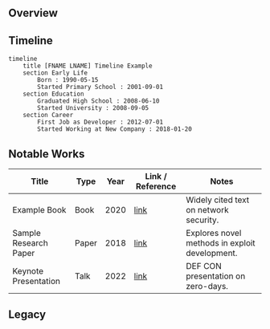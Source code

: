 ## Overview

## Timeline

```mermaid
timeline
    title [FNAME LNAME] Timeline Example
    section Early Life
        Born : 1990-05-15
        Started Primary School : 2001-09-01
    section Education
        Graduated High School : 2008-06-10
        Started University : 2008-09-05
    section Career
        First Job as Developer : 2012-07-01
        Started Working at New Company : 2018-01-20
```

## Notable Works

| Title                 | Type  | Year | Link / Reference            | Notes                                          |
| --------------------- | ----- | ---- | --------------------------- | ---------------------------------------------- |
| Example Book          | Book  | 2020 | [link](https://example.com) | Widely cited text on network security.         |
| Sample Research Paper | Paper | 2018 | [link](https://example.com) | Explores novel methods in exploit development. |
| Keynote Presentation  | Talk  | 2022 | [link](https://example.com) | DEF CON presentation on zero-days.             |

## Legacy